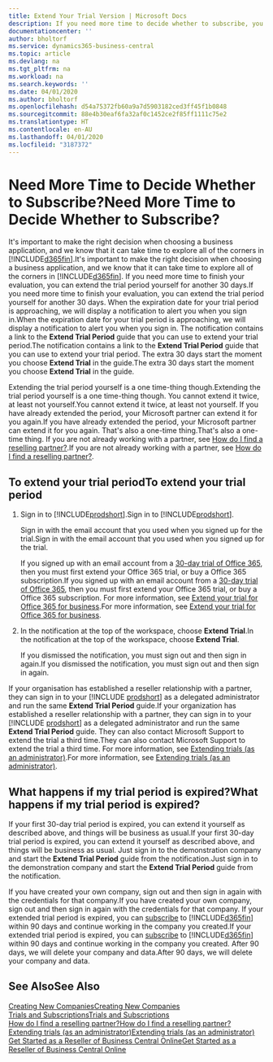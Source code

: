 ```yaml
---
title: Extend Your Trial Version | Microsoft Docs
description: If you need more time to decide whether to subscribe, you can extend your trial version.
documentationcenter: ''
author: bholtorf
ms.service: dynamics365-business-central
ms.topic: article
ms.devlang: na
ms.tgt_pltfrm: na
ms.workload: na
ms.search.keywords: ''
ms.date: 04/01/2020
ms.author: bholtorf
ms.openlocfilehash: d54a75372fb60a9a7d5903182ced3ff45f1b0848
ms.sourcegitcommit: 88e4b30eaf6fa32af0c1452ce2f85ff1111c75e2
ms.translationtype: HT
ms.contentlocale: en-AU
ms.lasthandoff: 04/01/2020
ms.locfileid: "3187372"
---
```

# <a name="need-more-time-to-decide-whether-to-subscribe"></a><span data-ttu-id="e92f5-103">Need More Time to Decide Whether to Subscribe?</span><span class="sxs-lookup"><span data-stu-id="e92f5-103">Need More Time to Decide Whether to Subscribe?</span></span>
<span data-ttu-id="e92f5-104">It's important to make the right decision when choosing a business application, and we know that it can take time to explore all of the corners in [!INCLUDE[d365fin](includes/d365fin_md.md)].</span><span class="sxs-lookup"><span data-stu-id="e92f5-104">It's important to make the right decision when choosing a business application, and we know that it can take time to explore all of the corners in [!INCLUDE[d365fin](includes/d365fin_md.md)].</span></span> <span data-ttu-id="e92f5-105">If you need more time to finish your evaluation, you can extend the trial period yourself for another 30 days.</span><span class="sxs-lookup"><span data-stu-id="e92f5-105">If you need more time to finish your evaluation, you can extend the trial period yourself for another 30 days.</span></span> <span data-ttu-id="e92f5-106">When the expiration date for your trial period is approaching, we will display a notification to alert you when you sign in.</span><span class="sxs-lookup"><span data-stu-id="e92f5-106">When the expiration date for your trial period is approaching, we will display a notification to alert you when you sign in.</span></span> <span data-ttu-id="e92f5-107">The notification contains a link to the **Extend Trial Period** guide that you can use to extend your trial period.</span><span class="sxs-lookup"><span data-stu-id="e92f5-107">The notification contains a link to the **Extend Trial Period** guide that you can use to extend your trial period.</span></span> <span data-ttu-id="e92f5-108">The extra 30 days start the moment you choose **Extend Trial** in the guide.</span><span class="sxs-lookup"><span data-stu-id="e92f5-108">The extra 30 days start the moment you choose **Extend Trial** in the guide.</span></span>

<span data-ttu-id="e92f5-109">Extending the trial period yourself is a one time-thing though.</span><span class="sxs-lookup"><span data-stu-id="e92f5-109">Extending the trial period yourself is a one time-thing though.</span></span> <span data-ttu-id="e92f5-110">You cannot extend it twice, at least not yourself.</span><span class="sxs-lookup"><span data-stu-id="e92f5-110">You cannot extend it twice, at least not yourself.</span></span> <span data-ttu-id="e92f5-111">If you have already extended the period, your Microsoft partner can extend it for you again.</span><span class="sxs-lookup"><span data-stu-id="e92f5-111">If you have already extended the period, your Microsoft partner can extend it for you again.</span></span> <span data-ttu-id="e92f5-112">That's also a one-time thing.</span><span class="sxs-lookup"><span data-stu-id="e92f5-112">That's also a one-time thing.</span></span> <span data-ttu-id="e92f5-113">If you are not already working with a partner, see [How do I find a reselling partner?](across-faq.md#findpartner).</span><span class="sxs-lookup"><span data-stu-id="e92f5-113">If you are not already working with a partner, see [How do I find a reselling partner?](across-faq.md#findpartner).</span></span>  

## <a name="to-extend-your-trial-period"></a><span data-ttu-id="e92f5-114">To extend your trial period</span><span class="sxs-lookup"><span data-stu-id="e92f5-114">To extend your trial period</span></span>

1. <span data-ttu-id="e92f5-115">Sign in to [!INCLUDE[prodshort](includes/prodshort.md)].</span><span class="sxs-lookup"><span data-stu-id="e92f5-115">Sign in to [!INCLUDE[prodshort](includes/prodshort.md)].</span></span>

    <span data-ttu-id="e92f5-116">Sign in with the email account that you used when you signed up for the trial.</span><span class="sxs-lookup"><span data-stu-id="e92f5-116">Sign in with the email account that you used when you signed up for the trial.</span></span>  

    <span data-ttu-id="e92f5-117">If you signed up with an email account from a [30-day trial of Office 365](/microsoft-365/commerce/sign-up-for-office-365-trial), then you must first extend your Office 365 trial, or buy a Office 365 subscription.</span><span class="sxs-lookup"><span data-stu-id="e92f5-117">If you signed up with an email account from a [30-day trial of Office 365](/microsoft-365/commerce/sign-up-for-office-365-trial), then you must first extend your Office 365 trial, or buy a Office 365 subscription.</span></span> <span data-ttu-id="e92f5-118">For more information, see [Extend your trial for Office 365 for business](/microsoft-365/commerce/extend-your-trial).</span><span class="sxs-lookup"><span data-stu-id="e92f5-118">For more information, see [Extend your trial for Office 365 for business](/microsoft-365/commerce/extend-your-trial).</span></span>
2. <span data-ttu-id="e92f5-119">In the notification at the top of the workspace, choose **Extend Trial**.</span><span class="sxs-lookup"><span data-stu-id="e92f5-119">In the notification at the top of the workspace, choose **Extend Trial**.</span></span>

    <span data-ttu-id="e92f5-120">If you dismissed the notification, you must sign out and then sign in again.</span><span class="sxs-lookup"><span data-stu-id="e92f5-120">If you dismissed the notification, you must sign out and then sign in again.</span></span>

<span data-ttu-id="e92f5-121">If your organisation has established a reseller relationship with a partner, they can sign in to your [!INCLUDE [prodshort](includes/prodshort.md)] as a delegated administrator and run the same **Extend Trial Period** guide.</span><span class="sxs-lookup"><span data-stu-id="e92f5-121">If your organization has established a reseller relationship with a partner, they can sign in to your [!INCLUDE [prodshort](includes/prodshort.md)] as a delegated administrator and run the same **Extend Trial Period** guide.</span></span> <span data-ttu-id="e92f5-122">They can also contact Microsoft Support to extend the trial a third time.</span><span class="sxs-lookup"><span data-stu-id="e92f5-122">They can also contact Microsoft Support to extend the trial a third time.</span></span> <span data-ttu-id="e92f5-123">For more information, see [Extending trials (as an administrator)](/dynamics365/business-central/dev-itpro/administration/tenant-administration#extending-trials).</span><span class="sxs-lookup"><span data-stu-id="e92f5-123">For more information, see [Extending trials (as an administrator)](/dynamics365/business-central/dev-itpro/administration/tenant-administration#extending-trials).</span></span>  

## <a name="what-happens-if-my-trial-period-is-expired"></a><span data-ttu-id="e92f5-124">What happens if my trial period is expired?</span><span class="sxs-lookup"><span data-stu-id="e92f5-124">What happens if my trial period is expired?</span></span>

<span data-ttu-id="e92f5-125">If your first 30-day trial period is expired, you can extend it yourself as described above, and things will be business as usual.</span><span class="sxs-lookup"><span data-stu-id="e92f5-125">If your first 30-day trial period is expired, you can extend it yourself as described above, and things will be business as usual.</span></span> <span data-ttu-id="e92f5-126">Just sign in to the demonstration company and start the **Extend Trial Period** guide from the notification.</span><span class="sxs-lookup"><span data-stu-id="e92f5-126">Just sign in to the demonstration company and start the **Extend Trial Period** guide from the notification.</span></span>  

<span data-ttu-id="e92f5-127">If you have created your own company, sign out and then sign in again with the credentials for that company.</span><span class="sxs-lookup"><span data-stu-id="e92f5-127">If you have created your own company, sign out and then sign in again with the credentials for that company.</span></span> <span data-ttu-id="e92f5-128">If your extended trial period is expired, you can [subscribe](https://go.microsoft.com/fwlink/?linkid=828659) to [!INCLUDE[d365fin](includes/d365fin_md.md)] within 90 days and continue working in the company you created.</span><span class="sxs-lookup"><span data-stu-id="e92f5-128">If your extended trial period is expired, you can [subscribe](https://go.microsoft.com/fwlink/?linkid=828659) to [!INCLUDE[d365fin](includes/d365fin_md.md)] within 90 days and continue working in the company you created.</span></span> <span data-ttu-id="e92f5-129">After 90 days, we will delete your company and data.</span><span class="sxs-lookup"><span data-stu-id="e92f5-129">After 90 days, we will delete your company and data.</span></span>  

## <a name="see-also"></a><span data-ttu-id="e92f5-130">See Also</span><span class="sxs-lookup"><span data-stu-id="e92f5-130">See Also</span></span>

[<span data-ttu-id="e92f5-131">Creating New Companies</span><span class="sxs-lookup"><span data-stu-id="e92f5-131">Creating New Companies</span></span>](about-new-company.md)  
[<span data-ttu-id="e92f5-132">Trials and Subscriptions</span><span class="sxs-lookup"><span data-stu-id="e92f5-132">Trials and Subscriptions</span></span>](across-preview.md)  
[<span data-ttu-id="e92f5-133">How do I find a reselling partner?</span><span class="sxs-lookup"><span data-stu-id="e92f5-133">How do I find a reselling partner?</span></span>](across-faq.md#findpartner)  
[<span data-ttu-id="e92f5-134">Extending trials (as an administrator)</span><span class="sxs-lookup"><span data-stu-id="e92f5-134">Extending trials (as an administrator)</span></span>](/dynamics365/business-central/dev-itpro/administration/tenant-administration#extending-trials)  
[<span data-ttu-id="e92f5-135">Get Started as a Reseller of Business Central Online</span><span class="sxs-lookup"><span data-stu-id="e92f5-135">Get Started as a Reseller of Business Central Online</span></span>](/dynamics365/business-central/dev-itpro/administration/get-started-online)  
